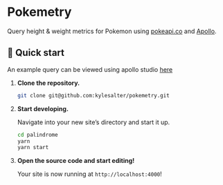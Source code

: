 # Pokemetry

Query height & weight metrics for Pokemon using [pokeapi.co](pokeapi.co) and [Apollo](https://www.apollographql.com/).

## 🚀 Quick start

An example query can be viewed using apollo studio [here](https://studio.apollographql.com/sandbox/explorer?endpoint=http%3A%2F%2Flocalhost%3A4000&explorerURLState=N4IgJg9gxgrgtgUwHYBcQC4QEcYIE4CeABAIq6EAUAJEgIaIDO6RA2gMop4CWSA5gIQBdfgEoiwADpIiRABYIuvWSgYU6jZjXoIGYydJlFEtJFMNGEYLibOG4EMAlsBfWwHcFSlWu1MiWxj1bGWNTAxDLazDze0cXWwYuAC8dHw1-dR0g8KJM4LlPZXyPRSKDVyQKkAAaEAA3Wm5aACMAGx0MEH0ZCRBMhl7mFnzegAcuAGtaKFkYXureqxQUCHmiXpnG5MawXttBBYNexJSGADlfACZB3JhW1sPnEGcgA)

1.  **Clone the repository.**

    ```sh
    git clone git@github.com:kylesalter/pokemetry.git
    ```

1.  **Start developing.**

    Navigate into your new site’s directory and start it up.

    ```sh
    cd palindrome
    yarn
    yarn start
    ```

1.  **Open the source code and start editing!**

    Your site is now running at `http://localhost:4000`!
